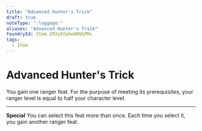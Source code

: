 ```yaml
---
title: "Advanced Hunter's Trick"
draft: true
noteType: ":luggage:"
aliases: "Advanced Hunter's Trick"
foundryId: Item.IM2y9fpkoHKNSPRc
tags:
  - Item
---
```


# Advanced Hunter's Trick

You gain one ranger feat. For the purpose of meeting its prerequisites, your ranger level is equal to half your character level.

* * *

**Special** You can select this feat more than once. Each time you select it, you gain another ranger feat.
